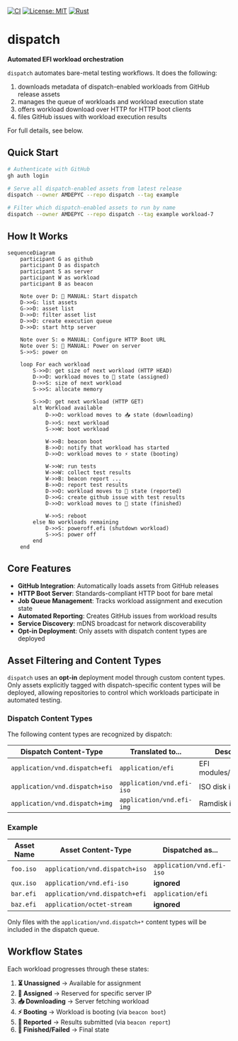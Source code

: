 [![CI](https://github.com/AMDEPYC/dispatch/workflows/CI/badge.svg)](https://github.com/AMDEPYC/dispatch/actions/workflows/ci.yml)
[![License: MIT](https://img.shields.io/badge/License-MIT-yellow.svg)](https://opensource.org/licenses/MIT)
[![Rust](https://img.shields.io/badge/rust-nightly-red.svg)](https://forge.rust-lang.org/infra/channel-releases.html)

# dispatch

**Automated EFI workload orchestration**

`dispatch` automates bare-metal testing workflows. It does the following:

1. downloads metadata of dispatch-enabled workloads from GitHub release assets
2. manages the queue of workloads and workload execution state
3. offers workload download over HTTP for HTTP boot clients
4. files GitHub issues with workload execution results

For full details, see below.

## Quick Start

```bash
# Authenticate with GitHub
gh auth login

# Serve all dispatch-enabled assets from latest release
dispatch --owner AMDEPYC --repo dispatch --tag example

# Filter which dispatch-enabled assets to run by name
dispatch --owner AMDEPYC --repo dispatch --tag example workload-7
```

## How It Works

```mermaid
sequenceDiagram
    participant G as github
    participant D as dispatch
    participant S as server
    participant W as workload
    participant B as beacon

    Note over D: 🚀 MANUAL: Start dispatch
    D->>G: list assets
    G->>D: asset list
    D->>D: filter asset list
    D->>D: create execution queue
    D->>D: start http server
    
    Note over S: ⚙️ MANUAL: Configure HTTP Boot URL
    Note over S: 🔌 MANUAL: Power on server
    S->>S: power on

    loop For each workload
        S->>D: get size of next workload (HTTP HEAD)
        D->>D: workload moves to 📌 state (assigned)
        D->>S: size of next workload
        S->>S: allocate memory

        S->>D: get next workload (HTTP GET)
        alt Workload available
            D->>D: workload moves to 📥 state (downloading)
            D->>S: next workload
            S->>W: boot workload
            
            W->>B: beacon boot
            B->>D: notify that workload has started
            D->>D: workload moves to ⚡ state (booting)

            W->>W: run tests
            W->>W: collect test results
            W->>B: beacon report ...
            B->>D: report test results
            D->>D: workload moves to 📝 state (reported)
            D->>G: create github issue with test results
            D->>D: workload moves to 🏁 state (finished)

            W->>S: reboot
        else No workloads remaining
            D->>S: poweroff.efi (shutdown workload)
            S->>S: power off
        end
    end
```

## Core Features

- **GitHub Integration**: Automatically loads assets from GitHub releases
- **HTTP Boot Server**: Standards-compliant HTTP boot for bare metal
- **Job Queue Management**: Tracks workload assignment and execution state
- **Automated Reporting**: Creates GitHub issues from workload results
- **Service Discovery**: mDNS broadcast for network discoverability
- **Opt-in Deployment**: Only assets with dispatch content types are deployed

## Asset Filtering and Content Types

`dispatch` uses an **opt-in** deployment model through custom content types.
Only assets explicitly tagged with dispatch-specific content types will be
deployed, allowing repositories to control which workloads participate in
automated testing.

### Dispatch Content Types

The following content types are recognized by dispatch:

| Dispatch Content-Type          | Translated to...          | Description              |
|--------------------------------|---------------------------|--------------------------|
| `application/vnd.dispatch+efi` | `application/efi`         | EFI modules/applications |
| `application/vnd.dispatch+iso` | `application/vnd.efi-iso` | ISO disk images          |
| `application/vnd.dispatch+img` | `application/vnd.efi-img` | Ramdisk images           |

### Example

| Asset Name | Asset Content-Type             | Dispatched as...          |
|------------|--------------------------------|---------------------------|
| `foo.iso`  | `application/vnd.dispatch+iso` | `application/vnd.efi-iso` |
| `qux.iso`  | `application/vnd.efi-iso`      | **ignored**               |
| `bar.efi`  | `application/vnd.dispatch+efi` | `application/efi`         |
| `baz.efi`  | `application/octet-stream`     | **ignored**               |

Only files with the `application/vnd.dispatch+*` content types will be included in the dispatch queue.

## Workflow States

Each workload progresses through these states:

1. **⏳ Unassigned** → Available for assignment
2. **📌 Assigned** → Reserved for specific server IP
3. **📥 Downloading** → Server fetching workload
4. **⚡ Booting** → Workload is booting (via `beacon boot`)
5. **📝 Reported** → Results submitted (via `beacon report`)
6. **🏁 Finished/Failed** → Final state

